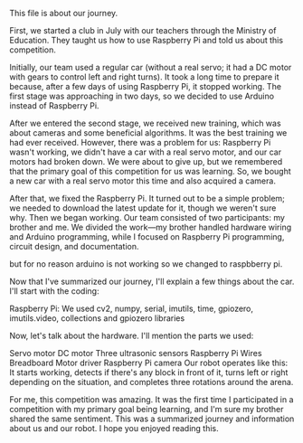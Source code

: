 This file is about our journey.

First, we started a club in July with our teachers through the Ministry of Education. They taught us how to use Raspberry Pi and told us about this competition.

Initially, our team used a regular car (without a real servo; it had a DC motor with gears to control left and right turns). It took a long time to prepare it because, after a few days of using Raspberry Pi, it stopped working. The first stage was approaching in two days, so we decided to use Arduino instead of Raspberry Pi.

After we entered the second stage, we received new training, which was about cameras and some beneficial algorithms. It was the best training we had ever received. However, there was a problem for us: Raspberry Pi wasn't working, we didn't have a car with a real servo motor, and our car motors had broken down. We were about to give up, but we remembered that the primary goal of this competition for us was learning. So, we bought a new car with a real servo motor this time and also acquired a camera.

After that, we fixed the Raspberry Pi. It turned out to be a simple problem; we needed to download the latest update for it, though we weren't sure why. Then we began working. Our team consisted of two participants: my brother and me. We divided the work—my brother handled hardware wiring and Arduino programming, while I focused on Raspberry Pi programming, circuit design, and documentation.

but for no reason arduino is not working so we changed to raspbberry pi.

Now that I've summarized our journey, I'll explain a few things about the car. I'll start with the coding:

Raspberry Pi:
We used cv2, numpy, serial, imutils, time, gpiozero, imutils.video, collections and gpiozero libraries
 
Now, let's talk about the hardware. I'll mention the parts we used:

Servo motor
DC motor
Three ultrasonic sensors
Raspberry Pi
Wires
Breadboard
Motor driver
Raspberry Pi camera
Our robot operates like this: It starts working, detects if there's any block in front of it, turns left or right depending on the situation, and completes three rotations around the arena.


For me, this competition was amazing. It was the first time I participated in a competition with my primary goal being learning, and I'm sure my brother shared the same sentiment. This was a summarized journey and information about us and our robot. I hope you enjoyed reading this.
